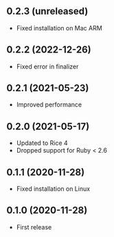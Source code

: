 ## 0.2.3 (unreleased)

- Fixed installation on Mac ARM

## 0.2.2 (2022-12-26)

- Fixed error in finalizer

## 0.2.1 (2021-05-23)

- Improved performance

## 0.2.0 (2021-05-17)

- Updated to Rice 4
- Dropped support for Ruby < 2.6

## 0.1.1 (2020-11-28)

- Fixed installation on Linux

## 0.1.0 (2020-11-28)

- First release
